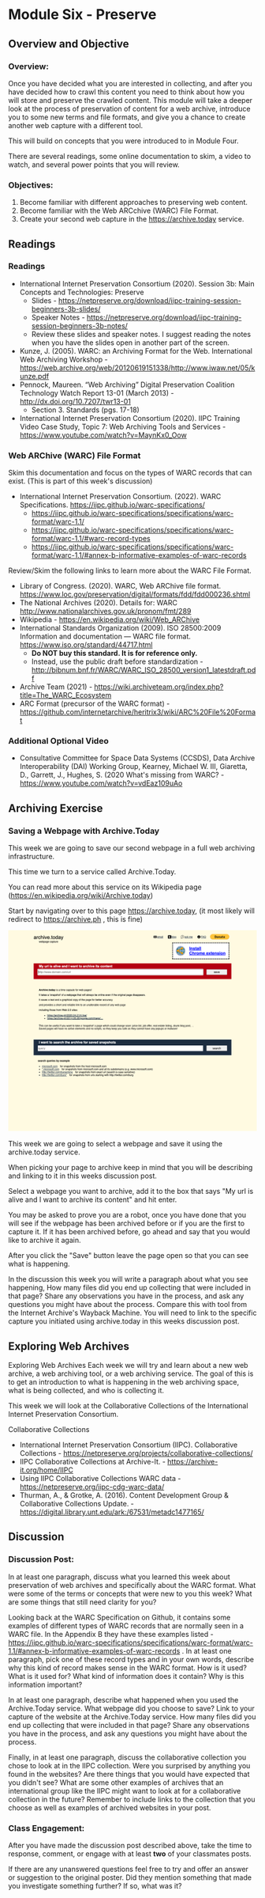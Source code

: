 # Module Six - Preserve

## Overview and Objective

### Overview: 
Once you have decided what you are interested in collecting, and after you have decided how to crawl this content you need to think about how you will store and preserve the crawled content. This module will take a deeper look at the process of preservation of content for a web archive, introduce you to some new terms and file formats, and give you a chance to create another web capture with a different tool. 

This will build on concepts that you were introduced to in Module Four. 

There are several readings, some online documentation to skim, a video to watch, and several power points that you will review. 

### Objectives:
1. Become familiar with different approaches to preserving web content.
2. Become familiar with the Web ARCchive (WARC) File Format.
3. Create your second web capture in the https://archive.today service.

## Readings

### Readings

* International Internet Preservation Consortium (2020). Session 3b: Main Concepts and Technologies: Preserve
    * Slides - https://netpreserve.org/download/iipc-training-session-beginners-3b-slides/ 
    * Speaker Notes - https://netpreserve.org/download/iipc-training-session-beginners-3b-notes/ 
    * Review these slides and speaker notes.  I suggest reading the notes when you have the slides open in another part of the screen. 
* Kunze, J. (2005). WARC: an Archiving Format for the Web. International Web Archiving Workshop - https://web.archive.org/web/20120619151338/http://www.iwaw.net/05/kunze.pdf 
* Pennock, Maureen. “Web Archiving” Digital Preservation Coalition Technology Watch Report 13-01 (March 2013) - http://dx.doi.org/10.7207/twr13-01
    * Section 3. Standards (pgs. 17-18)
* International Internet Preservation Consortium (2020). IIPC Training Video Case Study, Topic 7: Web Archiving Tools and Services - https://www.youtube.com/watch?v=MaynKx0_Oow
 
### Web ARChive (WARC) File Format
Skim this documentation and focus on the types of WARC records that can exist. (This is part of this week's discussion)

* International Internet Preservation Consortium. (2022). WARC Specifications. https://iipc.github.io/warc-specifications/ 
    * https://iipc.github.io/warc-specifications/specifications/warc-format/warc-1.1/
    * https://iipc.github.io/warc-specifications/specifications/warc-format/warc-1.1/#warc-record-types 
    * https://iipc.github.io/warc-specifications/specifications/warc-format/warc-1.1/#annex-b-informative-examples-of-warc-records 

Review/Skim the following links to learn more about the WARC File Format. 
* Library of Congress. (2020). WARC, Web ARChive file format. https://www.loc.gov/preservation/digital/formats/fdd/fdd000236.shtml
* The National Archives (2020). Details for: WARC http://www.nationalarchives.gov.uk/pronom/fmt/289  
* Wikipedia - https://en.wikipedia.org/wiki/Web_ARChive 
* International Standards Organization (2009). ISO 28500:2009 Information and documentation — WARC file format. https://www.iso.org/standard/44717.html 
    * **Do NOT buy this standard.  It is for reference only.**
    * Instead, use the public draft before standardization - http://bibnum.bnf.fr/WARC/WARC_ISO_28500_version1_latestdraft.pdf 
* Archive Team (2021) - https://wiki.archiveteam.org/index.php?title=The_WARC_Ecosystem
* ARC Format (precursor of the WARC format) - https://github.com/internetarchive/heritrix3/wiki/ARC%20File%20Format 

### Additional Optional Video
* Consultative Committee for Space Data Systems (CCSDS), Data Archive Interoperability (DAI) Working Group, Kearney, Michael W. III, Giaretta, D., Garrett, J., Hughes, S. (2020 What's missing from WARC? - https://www.youtube.com/watch?v=vdEaz109uAo

## Archiving Exercise

### Saving a Webpage with Archive.Today

This week we are going to save our second webpage in a full web archiving infrastructure. 

This time we turn to a service called Archive.Today.  

You can read more about this service on its Wikipedia page (https://en.wikipedia.org/wiki/Archive.today) 

Start by navigating over to this page https://archive.today, (it most likely will redirect to https://archive.ph , this is fine)

![Alt](images/module-06-archive-today.png "Homepage for the Archive.Today service.")

This week we are going to select a webpage and save it using the archive.today service. 

When picking your page to archive keep in mind that you will be describing and linking to it in this weeks discussion post. 

Select a webpage you want to archive, add it to the box that says "My url is alive and I want to archive its content" and hit enter. 

You may be asked to prove you are a robot, once you have done that you will see if the webpage has been archived before or if you are the first to capture it.  If it has been archived before, go ahead and say that you would like to archive it again. 

After you click the "Save" button leave the page open so that you can see what is happening. 

In the discussion this week you will write a paragraph about what you see happening, How many files did you end up collecting that were included in that page? Share any observations you have in the process, and ask any questions you might have about the process. Compare this with tool from the Internet Archive's Wayback Machine. You will need to link to the specific capture you initiated using archive.today in this weeks discussion post.

## Exploring Web Archives 

Exploring Web Archives
Each week we will try and learn about a new web archive, a web archiving tool, or a web archiving service.  The goal of this is to get an introduction to what is happening in the web archiving space, what is being collected, and who is collecting it. 

This week we will look at the Collaborative Collections of the International Internet Preservation Consortium.

Collaborative Collections
* International Internet Preservation Consortium (IIPC). Collaborative Collections - https://netpreserve.org/projects/collaborative-collections/ 
* IIPC Collaborative Collections at Archive-It. - https://archive-it.org/home/IIPC 
* Using IIPC Collaborative Collections WARC data - https://netpreserve.org/iipc-cdg-warc-data/ 
* Thurman, A., & Grotke, A. (2016). Content Development Group & Collaborative Collections Update. - https://digital.library.unt.edu/ark:/67531/metadc1477165/ 

## Discussion

### Discussion Post:
In at least one paragraph, discuss what you learned this week about preservation of web archives and specifically about the WARC format. What were some of the terms or concepts that were new to you this week? What are some things that still need clarity for you?

Looking back at the WARC Specification on Github, it contains some examples of different types of WARC records that are normally seen in a WARC file. In the Appendix B they have these examples listed - https://iipc.github.io/warc-specifications/specifications/warc-format/warc-1.1/#annex-b-informative-examples-of-warc-records . In at least one paragraph, pick one of these record types and in your own words, describe why this kind of record makes sense in the WARC format. How is it used? What is it used for? What kind of information does it contain? Why is this information important?

In at least one paragraph, describe what happened when you used the Archive.Today service. What webpage did you choose to save? Link to your capture of the website at the Archive.Today service. How many files did you end up collecting that were included in that page? Share any observations you have in the process, and ask any questions you might have about the process. 

Finally, in at least one paragraph, discuss the collaborative collection you chose to look at in the IIPC collection. Were you surprised by anything you found in the websites? Are there things that you would have expected that you didn't see? What are some other examples of archives that an international group like the IIPC might want to look at for a collaborative collection in the future? Remember to include links to the collection that you choose as well as examples of archived websites in your post.

### Class Engagement:
After you have made the discussion post described above, take the time to response, comment, or engage with at least **two** of your classmates posts.  

If there are any unanswered questions feel free to try and offer an answer or suggestion to the original poster.  Did they mention something that made you investigate something further? If so, what was it? 
